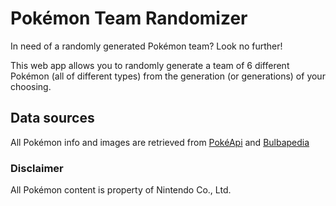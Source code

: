 # Pokémon Team Randomizer

In need of a randomly generated Pokémon team? Look no further!

This web app allows you to randomly generate a team of 6 different Pokémon (all of different types) from the generation (or generations) of your choosing.

## Data sources

All Pokémon info and images are retrieved from [PokéApi](https://pokeapi.co/) and [Bulbapedia](https://bulbapedia.bulbagarden.net/wiki/Main_Page)

### Disclaimer

All Pokémon content is property of Nintendo Co., Ltd.
